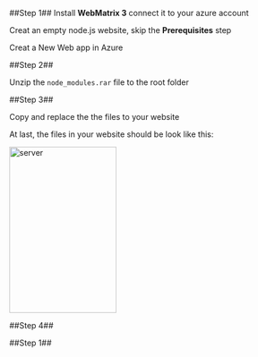 ##Step 1##
Install **WebMatrix 3** connect it to your azure account

Creat an empty node.js website, skip the **Prerequisites** step

Creat a New Web app in Azure


##Step 2##

Unzip the `node_modules.rar` file to the root folder

##Step 3##

Copy and replace the the files to your website

At last, the files in your website should be look like this:

<img src="https://fitrbq.by3302.livefilestore.com/y3mVkqMUQTAJrl_S4k0if1reMrCw3naoSg9LFeWbEmo2wmk7I04wxoLOUzBXZLyiy5cocAaMgj3JK72JL_UxEnB90iflDlARG7Uke4viiNAS3GS5fawTMldcEN9huSgWpMj-WtLCbhN0bI1p5HUPPj4YZDg1rJ5rF92KY02NV5YB6I?width=191&height=297&cropmode=none" alt="server" width="191" height="297" />

##Step 4##

##Step 1##
